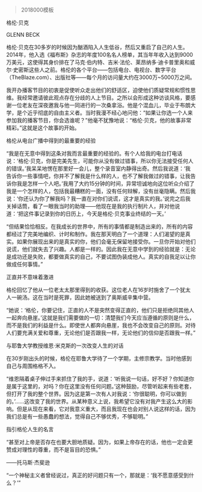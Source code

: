 # 
> 2018000模板


格伦·贝克


GLENN BECK


格伦·贝克在30多岁的时候因为酗酒陷入人生低谷，然后又重启了自己的人生。2014年，他入选《福布斯》杂志的年度100名名人榜单，其当年年收入达到9000万美元，这使得其身价排在了马克·伯内特、吉米·法伦、莱昂纳多·迪卡普里奥和威尔·史密斯这些人之前。格伦的各个平台——包括电台、电视台、数字平台（TheBlaze.com）、出版社等——每个月的访问量大约在3000万~5000万之间。

我开办播客节目的初衷是促使听众走出他们的舒适区，迫使他们质疑常规和惯性思维。我经常邀请彼此观点存在分歧的人上节目。之所以会形成这种访谈风格，要感谢一位老友在深夜邀我与他一同进行的一次桑拿浴。他是个混血儿，毕业于布朗大学，是个近乎彻底的自由主义者。当时我漫不经心地问他：“如果让你选一个人来参加我的播客节目，你会选谁呢？”他毫不犹豫地说：“格伦·贝克，他的故事非常精彩。”这就是这个故事的开始。


格伦从电台广播中得到的最重要的经验

“我是在无意中得到这条对我而言最重要的经验的。有个人给我的电台打电话说：‘格伦·贝克，你是完美先生，可能你从没有做过错事，所以你无法接受任何人的错误。’我呆呆地愣在那里好一会儿，整个录音室内静得出奇。然后我说道：‘我告诉你一些事情吧，你并不了解我是什么样的人，也不了解我做过的错事，让我告诉你我是怎样一个人吧。’我用了大约15分钟的时间，异常坦诚地向这位听众介绍了我是一个怎样的人，包括我最糟糕的一面，没有任何辩解，没有丝毫隐瞒。然后我说：‘你还认为你了解我吗？我一直在对你们说谎，这才是真实的我。’说完之后我关掉话筒，看了一眼我当时的助理——他现在是我的执行制片人，并对他说道：‘把这件事记录到你的日历上，今天是格伦·贝克事业终结的一天。’

“但结果恰恰相反。在我成长的世界中，所有的事情都是制造出来的，所有的内容都经过了完美地编织、计时和制作。我在那天明白了一个道理：人们渴望的是真实。如果你展现出来的是真实的你，他们会毫无保留地接受你。一旦你开始对他们说谎，他们就失去了兴趣。人都是一样的。因此我在无意中学到的经验就是：无论是成功还是失败，都要做真实的自己，不要试图伪装成他人。真实的自我足以让你做成任何事情。”


正直并不意味着激进

格伦回忆了他从一位老太太那里得到的收获。这位老人在16岁时施舍了一个犹太人一碗汤。这在当时是死罪，因此她被送到了奥斯威辛集中营。

“她说：‘格伦，你要记住，正直的人不是突然变得正直的，他们只是拒绝同其他人一起奔向悬崖。’这就是我们需要做的一切：清楚我们今天应当遵循的原则是什么，而不是我们的利益是什么。即使世人都奔向悬崖，我也不会改变自己的原则。对待人们要充满关爱和尊重，无论他们是否跟我一样，无论他们的信仰是否跟我一样。”


与耶鲁大学教授维恩·米克斯的一次改变人生的对话

在30岁刚出头的时候，格伦在耶鲁大学待了一个学期，主修宗教学。当时他感到自己与周围格格不入。

“维恩隔着桌子伸过手来抓住了我的手，说道：‘听我说一句话，好不好？你知道你是属于这里的，对吗？你在这里没有任何问题。’这种鼓励，尽管听起来有些老套，但打开了我的整个世界。因为这是第一次有人对我说：‘你很聪明，你可以做到的。’……这改变了我的世界。从某种意义上说，我希望它没有对我产生这么大的影响。但是从现在来看，它对我意义重大，而且我现在也会对别人说这样的话，因为我们总是有一些愚蠢的想法，觉得自己不够优秀，不够聪明。”


指引格伦人生的名言



“甚至对上帝是否存在也要大胆地质疑。因为，如果上帝存在的话，他也一定会更赞成对理性的尊重，而不是盲目的恐惧。”

——托马斯·杰斐逊





“一个神秘主义者曾经说过，真正的好问题只有一个，那就是：‘我不愿意感受到什么？’”


